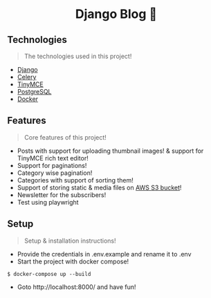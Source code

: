 <h1 align="center" > Django Blog 👏</h1>




## Technologies

> The technologies used in this project!

- [Django](https://github.com/django/django.git)
- [Celery](https://github.com/celery/celery.git)
- [TinyMCE](https://github.com/aljosa/django-tinymce.git)
- [PostgreSQL](https://github.com/postgres/postgres.git)
- [Docker](https://github.com/docker)

## Features

> Core features of this project!

- Posts with support for uploading thumbnail images! & support for TinyMCE rich text editor!
- Support for paginations!
- Category wise pagination!
- Categories with support of sorting them!
- Support of storing static & media files on [AWS S3 bucket](https://aws.amazon.com/s3/)!
- Newsletter for the subscribers!
- Test using playwright

## Setup

> Setup & installation instructions!

- Provide the credentials in .env.example and rename it to .env
- Start the project with docker compose!

```
$ docker-compose up --build
```

- Goto http://localhost:8000/ and have fun!



